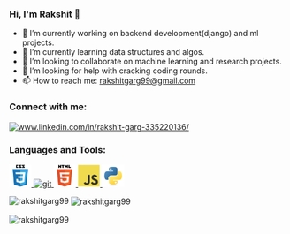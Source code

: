 ### Hi, I'm Rakshit  👋


- 🔭 I’m currently working on backend development(django) and ml projects.
- 🌱 I’m currently learning data structures and algos.
- 👯 I’m looking to collaborate on machine learning and research projects.
- 🤔 I’m looking for help with cracking coding rounds.
- 📫 How to reach me: rakshitgarg99@gmail.com

<h3 align="left">Connect with me:</h3>
<p align="left">
<a href="https://www.linkedin.com/in/rakshit-garg-335220136/" target="blank"><img align="center" src="https://raw.githubusercontent.com/rahuldkjain/github-profile-readme-generator/master/src/images/icons/Social/linked-in-alt.svg" alt="www.linkedin.com/in/rakshit-garg-335220136/" height="30" width="40" /></a>
</p>

<h3 align="left">Languages and Tools:</h3>
<p align="left"> <a href="https://www.w3schools.com/css/" target="_blank"> <img src="https://raw.githubusercontent.com/devicons/devicon/master/icons/css3/css3-original-wordmark.svg" alt="css3" width="40" height="40"/> </a> <a href="https://git-scm.com/" target="_blank"> <img src="https://www.vectorlogo.zone/logos/git-scm/git-scm-icon.svg" alt="git" width="40" height="40"/> </a> <a href="https://www.w3.org/html/" target="_blank"> <img src="https://raw.githubusercontent.com/devicons/devicon/master/icons/html5/html5-original-wordmark.svg" alt="html5" width="40" height="40"/> </a>  <a href="https://developer.mozilla.org/en-US/docs/Web/JavaScript" target="_blank"> <img src="https://raw.githubusercontent.com/devicons/devicon/master/icons/javascript/javascript-original.svg" alt="javascript" width="40" height="40"/> </a> <a href="https://www.python.org" target="_blank"> <img src="https://raw.githubusercontent.com/devicons/devicon/master/icons/python/python-original.svg" alt="python" width="40" height="40"/> </a> </p>

<p><img align="left" src="https://github-readme-stats.vercel.app/api/top-langs?username=rakshitgarg99&show_icons=true&locale=en&layout=compact" alt="rakshitgarg99" /></p>

<p>&nbsp;<img align="center" src="https://github-readme-stats.vercel.app/api?username=rakshitgarg99&show_icons=true&locale=en" alt="rakshitgarg99" /></p>

<p><img align="center" src="https://github-readme-streak-stats.herokuapp.com/?user=rakshitgarg99&" alt="rakshitgarg99" /></p>
